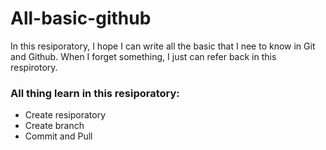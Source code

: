 # All-basic-github

In this resiporatory, I hope I can write all the basic that I nee to know in Git and Github. When I forget something, I just can refer back in this respirotory.

### All thing learn in this resiporatory:

- Create resiporatory
- Create branch
- Commit and Pull
  
